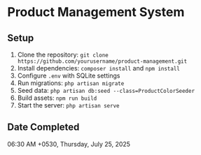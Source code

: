 # Product Management System

## Setup
1. Clone the repository: `git clone https://github.com/yourusername/product-management.git`
2. Install dependencies: `composer install` and `npm install`
3. Configure `.env` with SQLite settings
4. Run migrations: `php artisan migrate`
5. Seed data: `php artisan db:seed --class=ProductColorSeeder`
6. Build assets: `npm run build`
7. Start the server: `php artisan serve`

## Date Completed
06:30 AM +0530, Thursday, July 25, 2025
